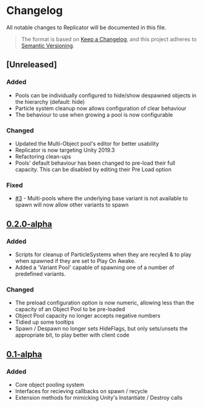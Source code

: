 # Changelog

All notable changes to Replicator will be documented in this file.

>The format is based on [Keep a Changelog](https://keepachangelog.com/en/1.0.0/),
and this project adheres to [Semantic Versioning](https://semver.org/spec/v2.0.0.html).

## [Unreleased]

### Added

- Pools can be individually configured to hide/show despawned objects in the hierarchy (default: hide)
- Particle system cleanup now allows configuration of clear behaviour
- The behaviour to use when growing a pool is now configurable

### Changed

- Updated the Multi-Object pool's editor for better usability
- Replicator is now targeting Unity 2019.3
- Refactoring clean-ups
- Pools' default behaviour has been changed to pre-load their full capacity. This can be disabled by editing their Pre Load option

### Fixed

- [#3] - Multi-pools where the underlying base variant is not available to spawn will now allow other variants to spawn

## [0.2.0-alpha]

### Added

- Scripts for cleanup of ParticleSystems when they are recyled & to play when spawned if they are set to Play On Awake.
- Added a 'Variant Pool' capable of spawning one of a number of predefined variants.

### Changed

- The preload configuration option is now numeric, allowing less than the capacity of an Object Pool to be pre-loaded
- Object Pool capacity no longer accepts negative numbers
- Tidied up some tooltips
- Spawn / Despawn no longer sets HideFlags, but only sets/unsets the appropriate bit, to play better with client code

## [0.1-alpha]

### Added

- Core object pooling system
- Interfaces for recieving callbacks on spawn / recycle
- Extension methods for mimicking Unity's Instantiate / Destroy calls

[0.2.0-alpha]: https://github.com/ettmetal/Replicator/compare/0.1-alpha...0.2.0-alpha
[0.1-alpha]: https://github.com/ettmetal/Replicator/compare/a2010e58963b3f15a45031087ad54d5d1ac82bc0...0.1-alpha

[#3]: https://github.com/ettmetal/Replicator/issues/3